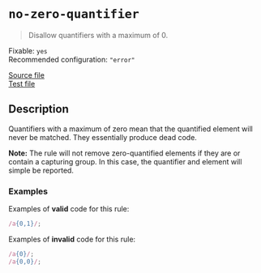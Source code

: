# `no-zero-quantifier`

> Disallow quantifiers with a maximum of 0.

Fixable: `yes` <br> Recommended configuration: `"error"`

<!-- prettier-ignore -->
[Source file](https://github.com/RunDevelopment/eslint-plugin-clean-regex/blob/master/lib/rules/no-zero-quantifier.js) <br> [Test file](https://github.com/RunDevelopment/eslint-plugin-clean-regex/blob/master/tests/lib/rules/no-zero-quantifier.js)

## Description

Quantifiers with a maximum of zero mean that the quantified element will never
be matched. They essentially produce dead code.

**Note:** The rule will not remove zero-quantified elements if they are or
contain a capturing group. In this case, the quantifier and element will simple
be reported.

### Examples

Examples of **valid** code for this rule:

<!-- prettier-ignore -->
```js
/a{0,1}/;
```

Examples of **invalid** code for this rule:

<!-- prettier-ignore -->
```js
/a{0}/;
/a{0,0}/;
```
